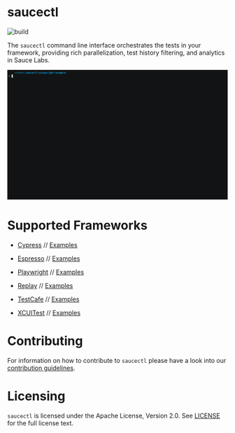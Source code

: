 saucectl
========
![build](https://github.com/saucelabs/saucectl-internal/workflows/saucectl%20tests%20pipeline/badge.svg?branch=main)

The `saucectl` command line interface orchestrates the tests in your framework, providing rich parallelization,
test history filtering, and analytics in Sauce Labs.

![demo.gif](demo.gif)

# Supported Frameworks

- [Cypress](https://docs.saucelabs.com/web-apps/automated-testing/cypress/)
// [Examples](https://github.com/saucelabs/saucectl-cypress-example)

- [Espresso](https://docs.saucelabs.com/mobile-apps/automated-testing/espresso-xcuitest/)
// [Examples](https://github.com/saucelabs/saucectl-espresso-example)

- [Playwright](https://docs.saucelabs.com/web-apps/automated-testing/playwright/)
// [Examples](https://github.com/saucelabs/saucectl-playwright-example)

- [Replay](https://docs.saucelabs.com/web-apps/automated-testing/replay/)
// [Examples](https://github.com/saucelabs/saucectl-replay-example)

- [TestCafe](https://docs.saucelabs.com/web-apps/automated-testing/testcafe/)
// [Examples](https://github.com/saucelabs/saucectl-testcafe-example)

- [XCUITest](https://docs.saucelabs.com/mobile-apps/automated-testing/espresso-xcuitest/)
// [Examples](https://github.com/saucelabs/saucectl-xcuitest-example)

# Contributing
For information on how to contribute to `saucectl` please have a look into our [contribution guidelines](CONTRIBUTING.md).

# Licensing
`saucectl` is licensed under the Apache License, Version 2.0. See [LICENSE](LICENSE) for the full license text.
